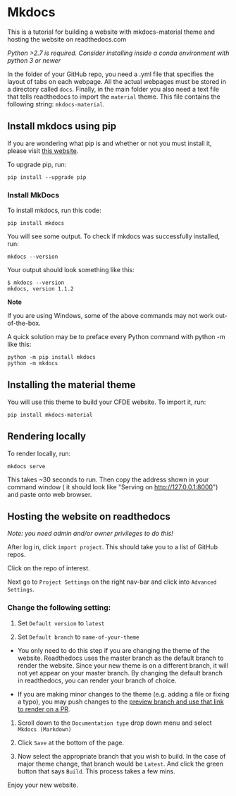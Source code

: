# Mkdocs

This is a tutorial for building a website with mkdocs-material theme and hosting the website on readthedocs.com

*Python >2.7 is required. Consider installing inside a conda environment with python 3 or newer*

In the folder of your GitHub repo, you need a .yml file that specifies the layout of tabs on each webpage. All the actual webpages must be stored in a directory called `docs`. Finally, in the main folder you also need a text file that tells readthedocs to import the `material` theme. This file contains the following string: `mkdocs-material`.

## Install mkdocs using pip
If you are wondering what pip is and whether or not you must install it, please visit [this website](https://pip.pypa.io/en/stable/installing/).

To upgrade pip, run:

```
pip install --upgrade pip
```

### Install MkDocs

To install mkdocs, run this code:

```
pip install mkdocs
```
You will see some output. To check if mkdocs was successfully installed, run:

```
mkdocs --version
```
Your output should look something like this:

```
$ mkdocs --version
mkdocs, version 1.1.2
```

**Note**

If you are using Windows, some of the above commands may not work out-of-the-box.

A quick solution may be to preface every Python command with python -m like this:

```
python -m pip install mkdocs
python -m mkdocs
```

## Installing the material theme
You will use this theme to build your CFDE website. To import it, run:

```
pip install mkdocs-material
```

## Rendering locally

To render locally, run:

```
mkdocs serve
```

This takes ~30 seconds to run. Then copy the address shown in your command window ( it should look like "Serving on http://127.0.0.1:8000") and paste onto web browser.


## Hosting the website on readthedocs
*Note: you need admin and/or owner privileges to do this!*

After log in, click `import project`. This should take you to a list of GitHub repos.

Click on the repo of interest.

Next go to `Project Settings` on the right nav-bar and click into `Advanced Settings`.


### Change the following setting:

1. Set `Default version` to `latest`

1. Set `Default branch` to `name-of-your-theme`
* You only need to do this step if you are changing the theme of the website. Readthedocs uses the master branch as the default branch to render the website. Since your new theme is on a different branch, it will not yet appear on your master branch. By changing the default branch in readthedocs, you can render your branch of choice.

* If you are making minor changes to the theme (e.g. adding a file or fixing a typo), you may push changes to the [preview branch and use that link to render on a PR](https://cfde-training.readthedocs.io/en/latest/Tutorials/ProtectedBranch_HowTo/#preview-website-on-github-branch).

1. Scroll down to the `Documentation type` drop down menu and select `Mkdocs (Markdown)`

1. Click `Save` at the bottom of the page.

1. Now select the appropriate branch that you wish to build. In the case of major theme change, that branch would be `Latest`. And click the green button that says `Build`. This process takes a few mins.

Enjoy your new website.

